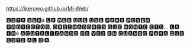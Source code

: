 
https://ikerowo.github.io/Mi-Web/


🅴🆂🆃🅰 🆂🅴🆁á 🅻🅰 🆆🅴🅱 🆀🆄🅴 🆄🆂🅴 🅿🅰🆁🅰 🅿🅾🅽🅴🆁 🅿🆁🅾🆈🅴🅲🆃🅾🆂, 🅾🆁🅳🅴🅽🅰🅳🅾🆁🅴🆂 🆀🆄🅴 🅼🅾🅽🆃🅴 🅴🆃🅲...
🅻🅰 🅸🆁é 🅰🅲🆄🆃🅰🅻🅸🆉🅰🅽🅳🅾 🅳🅴 🆅🅴🆉 🅴🅽 🅲🆄🅰🅽🅳🅾 🅿🅰🆁🅰 🆀🆄🅴 🅴🆂🆃🅴 🅰🅻 🅳í🅰.
